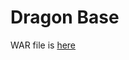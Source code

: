 # Dragon Base

WAR file is [here](https://github.com/kiarro/itmo-cloud-dev-lab1/blob/master/target/dragon.war)

<!-- # Build
mvn clean package && docker build -t com.lab1/dragon .

# RUN

docker rm -f dragon || true && docker run -d -p 8080:8080 -p 4848:4848 --name dragon com.lab1/dragon  -->
